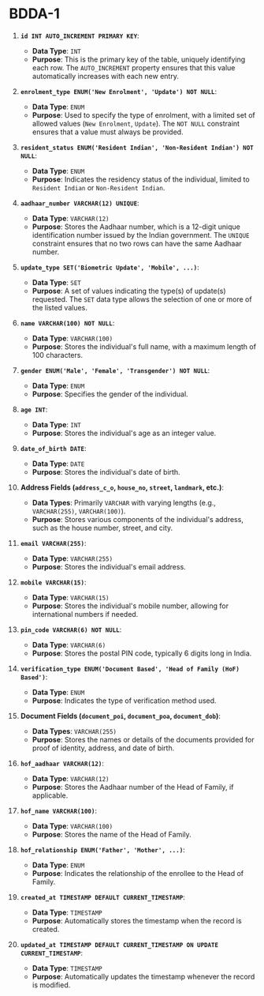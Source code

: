# BDDA-1

1. **`id INT AUTO_INCREMENT PRIMARY KEY`**: 
   - **Data Type**: `INT`
   - **Purpose**: This is the primary key of the table, uniquely identifying each row. The `AUTO_INCREMENT` property ensures that this value automatically increases with each new entry.

2. **`enrolment_type ENUM('New Enrolment', 'Update') NOT NULL`**:
   - **Data Type**: `ENUM`
   - **Purpose**: Used to specify the type of enrolment, with a limited set of allowed values (`New Enrolment`, `Update`). The `NOT NULL` constraint ensures that a value must always be provided.

3. **`resident_status ENUM('Resident Indian', 'Non-Resident Indian') NOT NULL`**:
   - **Data Type**: `ENUM`
   - **Purpose**: Indicates the residency status of the individual, limited to `Resident Indian` or `Non-Resident Indian`.

4. **`aadhaar_number VARCHAR(12) UNIQUE`**:
   - **Data Type**: `VARCHAR(12)`
   - **Purpose**: Stores the Aadhaar number, which is a 12-digit unique identification number issued by the Indian government. The `UNIQUE` constraint ensures that no two rows can have the same Aadhaar number.

5. **`update_type SET('Biometric Update', 'Mobile', ...)`**:
   - **Data Type**: `SET`
   - **Purpose**: A set of values indicating the type(s) of update(s) requested. The `SET` data type allows the selection of one or more of the listed values.

6. **`name VARCHAR(100) NOT NULL`**:
   - **Data Type**: `VARCHAR(100)`
   - **Purpose**: Stores the individual's full name, with a maximum length of 100 characters.

7. **`gender ENUM('Male', 'Female', 'Transgender') NOT NULL`**:
   - **Data Type**: `ENUM`
   - **Purpose**: Specifies the gender of the individual.

8. **`age INT`**:
   - **Data Type**: `INT`
   - **Purpose**: Stores the individual's age as an integer value.

9. **`date_of_birth DATE`**:
   - **Data Type**: `DATE`
   - **Purpose**: Stores the individual's date of birth.

10. **Address Fields (`address_c_o`, `house_no`, `street`, `landmark`, etc.)**:
    - **Data Types**: Primarily `VARCHAR` with varying lengths (e.g., `VARCHAR(255)`, `VARCHAR(100)`).
    - **Purpose**: Stores various components of the individual's address, such as the house number, street, and city.

11. **`email VARCHAR(255)`**:
    - **Data Type**: `VARCHAR(255)`
    - **Purpose**: Stores the individual's email address.

12. **`mobile VARCHAR(15)`**:
    - **Data Type**: `VARCHAR(15)`
    - **Purpose**: Stores the individual's mobile number, allowing for international numbers if needed.

13. **`pin_code VARCHAR(6) NOT NULL`**:
    - **Data Type**: `VARCHAR(6)`
    - **Purpose**: Stores the postal PIN code, typically 6 digits long in India.

14. **`verification_type ENUM('Document Based', 'Head of Family (HoF) Based')`**:
    - **Data Type**: `ENUM`
    - **Purpose**: Indicates the type of verification method used.

15. **Document Fields (`document_poi`, `document_poa`, `document_dob`)**:
    - **Data Types**: `VARCHAR(255)`
    - **Purpose**: Stores the names or details of the documents provided for proof of identity, address, and date of birth.

16. **`hof_aadhaar VARCHAR(12)`**:
    - **Data Type**: `VARCHAR(12)`
    - **Purpose**: Stores the Aadhaar number of the Head of Family, if applicable.

17. **`hof_name VARCHAR(100)`**:
    - **Data Type**: `VARCHAR(100)`
    - **Purpose**: Stores the name of the Head of Family.

18. **`hof_relationship ENUM('Father', 'Mother', ...)`**:
    - **Data Type**: `ENUM`
    - **Purpose**: Indicates the relationship of the enrollee to the Head of Family.

19. **`created_at TIMESTAMP DEFAULT CURRENT_TIMESTAMP`**:
    - **Data Type**: `TIMESTAMP`
    - **Purpose**: Automatically stores the timestamp when the record is created.

20. **`updated_at TIMESTAMP DEFAULT CURRENT_TIMESTAMP ON UPDATE CURRENT_TIMESTAMP`**:
    - **Data Type**: `TIMESTAMP`
    - **Purpose**: Automatically updates the timestamp whenever the record is modified.

